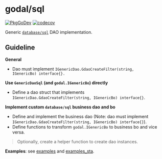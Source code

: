 # godal/sql

[![PkgGoDev](https://pkg.go.dev/badge/github.com/btnguyen2k/godal/sql)](https://pkg.go.dev/github.com/btnguyen2k/godal/sql)
[![codecov](https://codecov.io/gh/btnguyen2k/godal/branch/sql/graph/badge.svg?token=0L23UTJHOZ)](https://app.codecov.io/gh/btnguyen2k/godal/branch/sql)

Generic [`database/sql`](https://golang.org/pkg/database/sql/) DAO implementation.

## Guideline

**General**

- Dao must implement `IGenericDao.GdaoCreateFilter(string, IGenericBo) interface{}.`

**Use `GenericDaoSql` (and `godal.IGenericBo`) directly**

- Define a dao struct that implements `IGenericDao.GdaoCreateFilter(string, IGenericBo) interface{}`.

**Implement custom `database/sql` business dao and bo**

- Define and implement the business dao (Note: dao must implement `IGenericDao.GdaoCreateFilter(string, IGenericBo) interface{}`).
- Define functions to transform `godal.IGenericBo` to business bo and vice versa.

> Optionally, create a helper function to create dao instances.

**Examples**: see [examples](../examples/) and [examples_sta](../examples_sta/).

